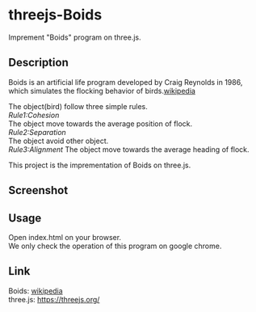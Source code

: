 # threejs-Boids
Imprement "Boids" program on three.js.  
## Description
Boids is an artificial life program developed by Craig Reynolds in 1986, which simulates the flocking behavior of birds.[wikipedia](https://en.wikipedia.org/wiki/Boids)  

The object(bird) follow three simple rules.  
*Rule1:Cohesion*  
The object move towards the average position of flock.  
*Rule2:Separation*  
The object avoid other object.  
*Rule3:Alignment*
The object move towards the average heading of flock.  

This project is the imprementation of Boids on three.js.  

## Screenshot

## Usage
Open index.html on your browser.  
We only check the operation of this program on google chrome.  

## Link
Boids: [wikipedia](https://en.wikipedia.org/wiki/Boids)   
three.js: https://threejs.org/


